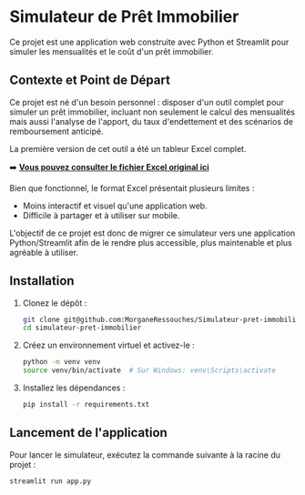 # Simulateur de Prêt Immobilier

Ce projet est une application web construite avec Python et Streamlit pour simuler les mensualités et le coût d'un prêt immobilier.

## Contexte et Point de Départ

Ce projet est né d'un besoin personnel : disposer d'un outil complet pour simuler un prêt immobilier, incluant non seulement le calcul des mensualités mais aussi l'analyse de l'apport, du taux d'endettement et des scénarios de remboursement anticipé.

La première version de cet outil a été un tableur Excel complet.

➡️ **[Vous pouvez consulter le fichier Excel original ici](./source_excel/Simulation_prêt.xlsx)**

Bien que fonctionnel, le format Excel présentait plusieurs limites :
-   Moins interactif et visuel qu'une application web.
-   Difficile à partager et à utiliser sur mobile.

L'objectif de ce projet est donc de migrer ce simulateur vers une application Python/Streamlit afin de le rendre plus accessible, plus maintenable et plus agréable à utiliser.

## Installation

1.  Clonez le dépôt :
    ```bash
    git clone git@github.com:MorganeRessouches/Simulateur-pret-immobilier.git
    cd simulateur-pret-immobilier
    ```

2.  Créez un environnement virtuel et activez-le :
    ```bash
    python -m venv venv
    source venv/bin/activate  # Sur Windows: venv\Scripts\activate
    ```

3.  Installez les dépendances :
    ```bash
    pip install -r requirements.txt
    ```

## Lancement de l'application

Pour lancer le simulateur, exécutez la commande suivante à la racine du projet :

```bash
streamlit run app.py
```
